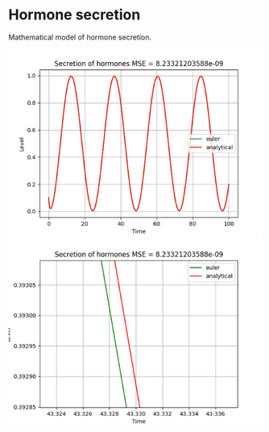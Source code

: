 # Hormone secretion
Mathematical model of hormone secretion.

<img src="https://github.com/DentonJC/hormone_secretion/blob/master/etc/1.png" />

<img src="https://github.com/DentonJC/hormone_secretion/blob/master/etc/2.png" />

